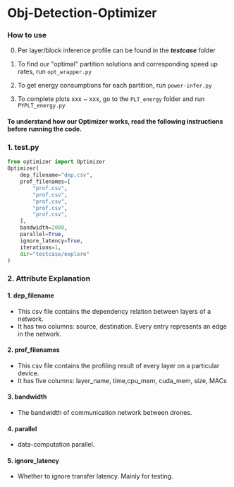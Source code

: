 # Obj-Detection-Optimizer

### How to use

0. Per layer/block inference profile can be found in the ***testcase*** folder

1. To find our "optimal" partition solutions and corresponding speed up rates, run `opt_wrapper.py`

2. To get energy consumptions for each partition, run `power-infer.py`

3. To complete plots xxx ~ xxx, go to the `PLT_energy` folder and run `PYPLT_energy.py`

#### To understand how our Optimizer works, read the following instructions before running the code.

### 1. test.py

```python
from optimizer import Optimizer
Optimizer(
    dep_filename="dep.csv",
    prof_filenames=[
        "prof.csv",
        "prof.csv",
        "prof.csv",
        "prof.csv",
        "prof.csv",
    ],
    bandwidth=2000,
    parallel=True,
    ignore_latency=True,
    iterations=1,
    dir="testcase/explore"
)
```

### 2. Attribute Explanation
#### 1. dep_filename
* This csv file contains the dependency relation between layers of a network. 
* It has two columns: source, destination. Every entry represents an edge in the network.
#### 2. prof_filenames
* This csv file contains the profiling result of every layer on a particular device.
* It has five columns: layer_name, time,cpu_mem, cuda_mem, size, MACs
#### 3. bandwidth
* The bandwidth of communication network between drones.
#### 4. parallel
* data-computation parallel. 
#### 5. ignore_latency
* Whether to ignore transfer latency. Mainly for testing. 
